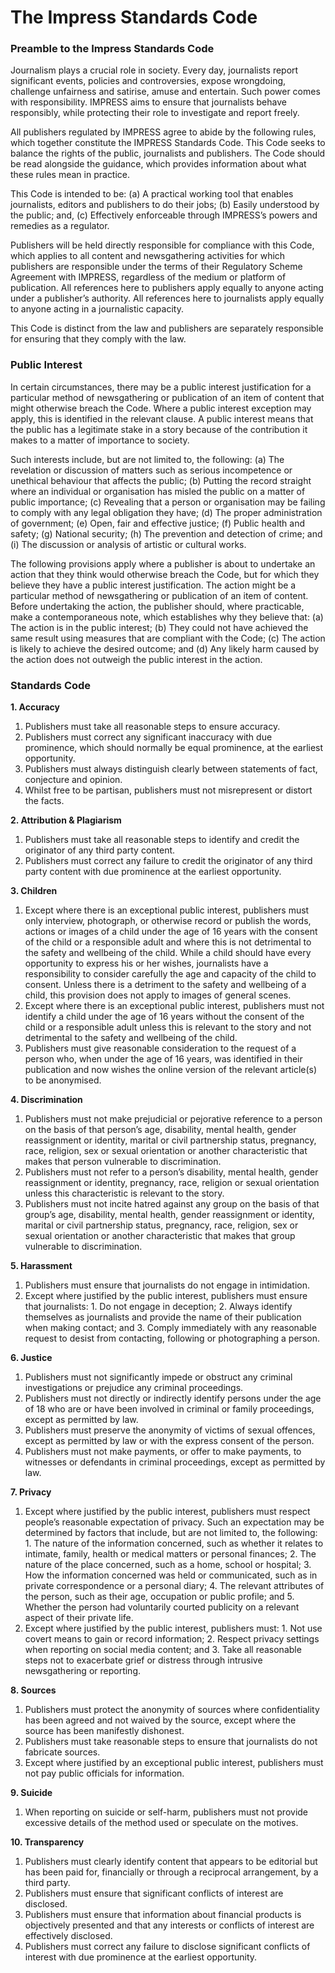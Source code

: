# The Impress Standards Code

### Preamble to the Impress Standards Code

Journalism plays a crucial role in society. Every day, journalists report significant events, policies and controversies, expose wrongdoing, challenge unfairness and satirise, amuse and entertain. Such power comes with responsibility. IMPRESS aims to ensure that journalists behave responsibly, while protecting their role to investigate and report freely.

All publishers regulated by IMPRESS agree to abide by the following rules, which together constitute the IMPRESS Standards Code. This Code seeks to balance the rights of the public, journalists and publishers. The Code should be read alongside the guidance, which provides information about what these rules mean in practice.

This Code is intended to be:
(a) A practical working tool that enables journalists, editors and publishers to do their jobs;
(b) Easily understood by the public; and,
(c) Effectively enforceable through IMPRESS’s powers and remedies as a regulator.

Publishers will be held directly responsible for compliance with this Code, which applies to all content and newsgathering activities for which publishers are responsible under the terms of their Regulatory Scheme Agreement with IMPRESS, regardless of the medium or platform of publication. All references here to publishers apply equally to anyone acting under a publisher’s authority. All references here to journalists apply equally to anyone acting in a journalistic capacity.

This Code is distinct from the law and publishers are separately responsible for ensuring that they comply with the law.

### Public Interest

In certain circumstances, there may be a public interest justification for a particular method of newsgathering or publication of an item of content that might otherwise breach the Code. Where a public interest exception may apply, this is identified in the relevant clause. A public interest means that the public has a legitimate stake in a story because of the contribution it makes to a matter of importance to society. 

Such interests include, but are not limited to, the following:
(a) The revelation or discussion of matters such as serious incompetence or unethical behaviour that affects the public;
(b) Putting the record straight where an individual or organisation has misled the public on a matter of public importance;
(c) Revealing that a person or organisation may be failing to comply with any legal obligation they have;
(d) The proper administration of government;
(e) Open, fair and effective justice;
(f) Public health and safety;
(g) National security;
(h) The prevention and detection of crime; and
(i) The discussion or analysis of artistic or cultural works.

The following provisions apply where a publisher is about to undertake an action that they think would otherwise breach the Code, but for which they believe they have a public interest justification. The action might be a particular method of newsgathering or publication of an item of content. Before undertaking the action, the publisher should, where practicable, make a contemporaneous note, which establishes why they believe that:
(a) The action is in the public interest;
(b) They could not have achieved the same result using measures that are compliant with the Code;
(c) The action is likely to achieve the desired outcome; and
(d) Any likely harm caused by the action does not outweigh the public interest in the action.

### Standards Code

**1. Accuracy**

   1. Publishers must take all reasonable steps to ensure accuracy.
   2. Publishers must correct any significant inaccuracy with due prominence, which should normally be equal prominence, at the earliest opportunity.
   3. Publishers must always distinguish clearly between statements of fact, conjecture and opinion.
   4. Whilst free to be partisan, publishers must not misrepresent or distort the facts.
   
**2. Attribution & Plagiarism**

   1. Publishers must take all reasonable steps to identify and credit the originator of any third party content.
   2. Publishers must correct any failure to credit the originator of any third party content with due prominence at the earliest opportunity.
   
**3. Children**

   1. Except where there is an exceptional public interest, publishers must only interview, photograph, or otherwise record or publish the words, actions or images of a child under the age of 16 years with the consent of the child or a responsible adult and where this is not detrimental to the safety and wellbeing of the child. While a child should have every opportunity to express his or her wishes, journalists have a responsibility to consider carefully the age and capacity of the child to consent. Unless there is a detriment to the safety and wellbeing of a child, this provision does not apply to images of general scenes.
   2. Except where there is an exceptional public interest, publishers must not identify a child under the age of 16 years without the consent of the child or a responsible adult unless this is relevant to the story and not detrimental to the safety and wellbeing of the child.
   3. Publishers must give reasonable consideration to the request of a person who, when under the age of 16 years, was identified in their publication and now wishes the online version of the relevant article(s) to be anonymised.
   
**4. Discrimination**

   1. Publishers must not make prejudicial or pejorative reference to a person on the basis of that person’s age, disability, mental health, gender reassignment or identity, marital or civil partnership status, pregnancy, race, religion, sex or sexual orientation or another characteristic that makes that person vulnerable to discrimination.
   2. Publishers must not refer to a person’s disability, mental health, gender reassignment or identity, pregnancy, race, religion or sexual orientation unless this characteristic is relevant to the story.
   3. Publishers must not incite hatred against any group on the basis of that group’s age, disability, mental health, gender reassignment or identity, marital or civil partnership status, pregnancy, race, religion, sex or sexual orientation or another characteristic that makes that group vulnerable to discrimination.
   
**5. Harassment**

   1. Publishers must ensure that journalists do not engage in intimidation.
   2. Except where justified by the public interest, publishers must ensure that journalists:
     1. Do not engage in deception;
     2. Always identify themselves as journalists and provide the name of their publication when making contact; and
     3. Comply immediately with any reasonable request to desist from contacting, following or photographing a person.
     
**6. Justice**

   1. Publishers must not significantly impede or obstruct any criminal investigations or prejudice any criminal proceedings.
   2. Publishers must not directly or indirectly identify persons under the age of 18 who are or have been involved in criminal or family proceedings, except as permitted by law.
   3. Publishers must preserve the anonymity of victims of sexual offences, except as permitted by law or with the express consent of the person.
   4. Publishers must not make payments, or offer to make payments, to witnesses or defendants in criminal proceedings, except as permitted by law.
   
**7. Privacy**

   1. Except where justified by the public interest, publishers must respect people’s reasonable expectation of privacy. Such an expectation may be determined by factors that include, but are not limited to, the following:
     1. The nature of the information concerned, such as whether it relates to intimate, family, health or medical matters or personal finances;
     2. The nature of the place concerned, such as a home, school or hospital;
     3. How the information concerned was held or communicated, such as in private correspondence or a personal diary;
     4. The relevant attributes of the person, such as their age, occupation or public profile; and
     5. Whether the person had voluntarily courted publicity on a relevant aspect of their private life.
   2. Except where justified by the public interest, publishers must:
     1. Not use covert means to gain or record information;
     2. Respect privacy settings when reporting on social media content; and
     3. Take all reasonable steps not to exacerbate grief or distress through intrusive newsgathering or reporting.
     
**8. Sources**

   1. Publishers must protect the anonymity of sources where confidentiality has been agreed and not waived by the source, except where the source has been manifestly dishonest.
   2. Publishers must take reasonable steps to ensure that journalists do not fabricate sources.
   3. Except where justified by an exceptional public interest, publishers must not pay public officials for information.
   
**9. Suicide**

   1. When reporting on suicide or self-harm, publishers must not provide excessive details of the method used or speculate on the motives.
   
**10. Transparency**

1. Publishers must clearly identify content that appears to be editorial but has been paid for, financially or through a reciprocal arrangement, by a third party.
2. Publishers must ensure that significant conflicts of interest are disclosed.
3. Publishers must ensure that information about financial products is objectively presented and that any interests or conflicts of interest are effectively disclosed.
4. Publishers must correct any failure to disclose significant conflicts of interest with due prominence at the earliest opportunity.
